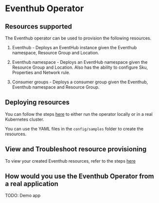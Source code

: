 # Eventhub Operator

## Resources supported

The Eventhub operator can be used to provision the following resources.

1. Eventhub - Deploys an EventHub instance given the Eventhub namespace, Resource Group and Location.

2. Eventhub namespace - Deploys an EventHub namespace given the Resource Group and Location. Also has the ability to configure Sku, Properties and Network rule.

3. Consumer groups - Deploys a consumer group given the Eventhub, Eventhub namespace and Resource Group.

## Deploying resources

You can follow the steps [here](/docs/development.md) to either run the operator locally or in a real Kubernetes cluster.

You can use the YAML files in the `config/samples` folder to create the resources.

## View and Troubleshoot resource provisioning

To view your created Eventhub resources, refer to the steps [here](viewresources.md)


## How would you use the Eventhub Operator from a real application

TODO: Demo app
